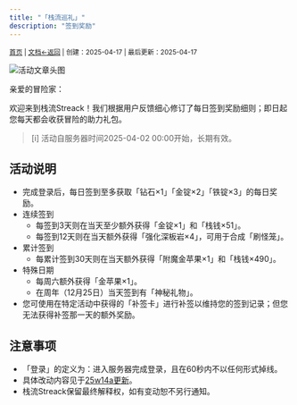 ```yaml
---
title: "「栈流巡礼」"
description: "签到奖励"
---
```

<small id="old_menu"><a href="/Streack/">首页</a> | <a href="/Streack/doc/">文档</a></small><small><a href="../../">←返回</a> |
 创建：2025-04-17 | 最后更新：2025-04-17</small><br>

![](https://s21.ax1x.com/2025/04/21/pE5iC5T.png "活动文章头图")

亲爱的冒险家：

欢迎来到栈流Streack！我们根据用户反馈细心修订了每日签到奖励细则；即日起您每天都会收获冒险的助力礼包。

> [i] 活动自服务器时间2025-04-02 00:00开始，长期有效。

## 活动说明

* 完成登录后，每日签到至多获取「钻石×1」「金锭×2」「铁锭×3」的每日奖励。
* 连续签到
  * 每签到3天则在当天至少额外获得「金锭×1」和「栈钱×51」。
  * 每签到12天则在当天额外获得「强化深板岩×4」，可用于合成「刷怪笼」。
* 累计签到
  * 每累计签到30天则在当天额外获得「附魔金苹果×1」和「栈钱×490」。
* 特殊日期
  * 每周六额外获得「金苹果×1」。
  * 在周年（12月25日）当天签到有「神秘礼物」。
* 您可使用在特定活动中获得的「补签卡」进行补签以维持您的签到记录；但您无法获得补签那一天的额外奖励。

## 注意事项

* 「登录」的定义为：进入服务器完成登录，且在60秒内不以任何形式掉线。
* 具体改动内容见于[25w14a更新](../updata#25w14a)。
* 栈流Streack保留最终解释权，如有变动恕不另行通知。

<script src="https://rs.kdxiaoyi.top/res/scripts/js/sober@1.0.6.min.js"></script><script src="https://kdxiaoyi.top/Streack/page/js/pmd.js"></script><script src="https://rs.kdxiaoyi.top/res/scripts/js/pmd-reRender.min.js"></script>